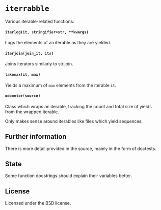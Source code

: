 `iterrabble`
============

Various iterable-related functions:

#### `iterlog(it, stringifier=str, **kwargs)`

Logs the elements of an iterable as they are yielded.

#### `iterjoin(join_it, its)`

Joins iterators similarly to str.join.

#### `takemax(it, max)`

Yields a maximum of `max` elements from the iterable `it`.

#### `odometer(source)`

Class which wraps an iterable, tracking the count and total size of yields
from the wrapped iterable.

Only makes sense around iterables like files which yield sequences.

## Further information

There is more detail provided in the source,
mainly in the form of doctests.

## State

Some function docstrings should explain their variables better.

## License

Licensed under the BSD license.
